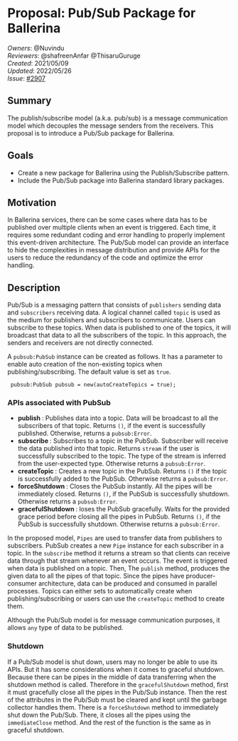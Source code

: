 # Proposal: Pub/Sub Package for Ballerina

_Owners_: @Nuvindu  
_Reviewers_: @shafreenAnfar @ThisaruGuruge  
_Created_: 2021/05/09  
_Updated_: 2022/05/26  
_Issue_: [#2907](https://github.com/ballerina-platform/ballerina-standard-library/issues/2907)

## Summary

The publish/subscribe model (a.k.a. pub/sub) is a message communication model which decouples the message senders from the receivers. This proposal is to introduce a Pub/Sub package for Ballerina.

## Goals

- Create a new package for Ballerina using the Publish/Subscribe pattern.
- Include the Pub/Sub package into Ballerina standard library packages.

## Motivation

In Ballerina services, there can be some cases where data has to be published over multiple clients when an event is triggered. Each time, it requires some redundant coding and error handling to properly implement this event-driven architecture. The Pub/Sub model can provide an interface to hide the complexities in message distribution and provide APIs for the users to reduce the redundancy of the code and optimize the error handling.

## Description

Pub/Sub is a messaging pattern that consists of `publishers` sending data and `subscribers` receiving data. A logical channel called `topic` is used as the medium for publishers and subscribers to communicate. Users can subscribe to these topics. When data is published to one of the topics, it will broadcast that data to all the subscribers of the topic. In this approach, the senders and receivers are not directly connected. </br>

A `pubsub:PubSub` instance can be created as follows. It has a parameter to enable auto creation of the non-existing topics when publishing/subscribing. The default value is set as `true`.

```ballerina
 pubsub:PubSub pubsub = new(autoCreateTopics = true);
```

### APIs associated with PubSub

- <b> publish </b>: Publishes data into a topic. Data will be broadcast to all the subscribers of that topic. Returns `()`, if the event is successfully published. Otherwise, returns a `pubsub:Error`.
- <b> subscribe </b>: Subscribes to a topic in the PubSub. Subscriber will receive the data published into that topic. Returns `stream` if the user is successfully subscribed to the topic. The type of the stream is inferred from the user-expected type. Otherwise returns a `pubsub:Error`.
- <b> createTopic </b>: Creates a new topic in the PubSub. Returns `()` if the topic is successfully added to the PubSub. Otherwise returns a `pubsub:Error`.
- <b> forceShutdown </b>: Closes the PubSub instantly. All the pipes will be immediately closed. Returns `()`, if the PubSub is successfully shutdown. Otherwise returns a `pubsub:Error`.
- <b> gracefulShutdown </b>: loses the PubSub gracefully. Waits for the provided grace period before closing all the pipes in PubSub. Returns `()`, if the PubSub is successfully shutdown. Otherwise returns a `pubsub:Error`.

In the proposed model, `Pipes` are used to transfer data from publishers to subscribers. PubSub creates a new `Pipe` instance for each subscriber in a topic. In the `subscribe` method it returns a stream so that clients can receive data through that stream whenever an event occurs. The event is triggered when data is published on a topic. Then, The `publish` method, produces the given data to all the pipes of that topic. Since the pipes have producer-consumer architecture, data can be produced and consumed in parallel processes. Topics can either sets to automatically create when publishing/subscribing or users can use the `createTopic` method to create them. </br>

Although the Pub/Sub model is for message communication purposes, it allows `any` type of data to be published.

### Shutdown

If a Pub/Sub model is shut down, users may no longer be able to use its APIs. But it has some considerations when it comes to graceful shutdown. Because there can be pipes in the middle of data transferring when the shutdown method is called. Therefore in the `gracefulShutdown` method, first it must gracefully close all the pipes in the Pub/Sub instance. Then the rest of the attributes in the Pub/Sub must be cleared and kept until the garbage collector handles them. There is a `forceShutdown` method to immediately shut down the Pub/Sub. There, it closes all the pipes using the `immediateClose` method. And the rest of the function is the same as in graceful shutdown.
